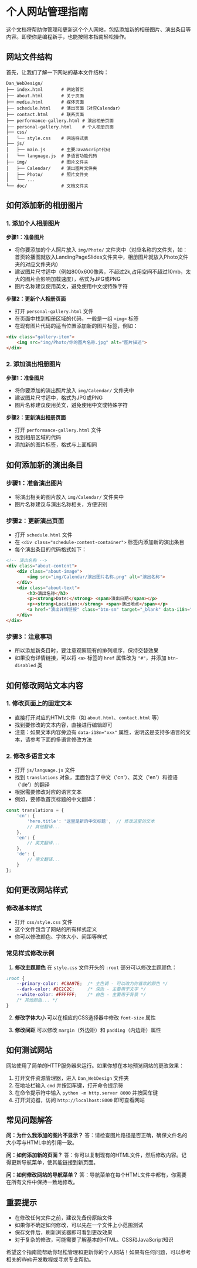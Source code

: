 # 个人网站管理指南

这个文档将帮助你管理和更新这个个人网站，包括添加新的相册图片、演出条目等内容。即使你是编程新手，也能按照本指南轻松操作。

## 网站文件结构

首先，让我们了解一下网站的基本文件结构：

```
Dan_WebDesign/
├── index.html       # 网站首页
├── about.html       # 关于页面
├── media.html       # 媒体页面
├── schedule.html    # 演出页面（对应Calendar）
├── contact.html     # 联系页面
├── performance-gallery.html # 演出相册页面
├── personal-gallery.html    # 个人相册页面
├── css/
│   └── style.css    # 网站样式表
├── js/
│   ├── main.js      # 主要JavaScript代码
│   └── language.js  # 多语言功能代码
├── img/             # 图片文件夹
│   ├── Calendar/    # 演出图片文件夹
│   ├── Photo/       # 照片文件夹
│   └── ...
└── doc/             # 文档文件夹
```

## 如何添加新的相册图片

### 1. 添加个人相册图片

**步骤1：准备图片**
- 将你要添加的个人照片放入 `img/Photo/` 文件夹中（对应名称的文件夹，如：首页轮播图就放入LandingPageSlides文件夹中，相册图片就放入Photo文件夹的对应文件夹内）
- 建议图片尺寸适中（例如800x600像素，不超过2k,占用空间不超过10mb，太大的图片会影响加载速度），格式为JPG或PNG
- 图片名称建议使用英文，避免使用中文或特殊字符

**步骤2：更新个人相册页面**
- 打开 `personal-gallery.html` 文件
- 在页面中找到相册区域的代码，一般是一组 `<img>` 标签
- 在现有图片代码的适当位置添加新的图片标签，例如：

```html
<div class="gallery-item">
    <img src="img/Photo/你的图片名称.jpg" alt="图片描述">
</div>
```

### 2. 添加演出**相册**图片

**步骤1：准备图片**
- 将你要添加的演出照片放入 `img/Calendar/` 文件夹中
- 建议图片尺寸适中，格式为JPG或PNG
- 图片名称建议使用英文，避免使用中文或特殊字符

**步骤2：更新演出相册页面**
- 打开 `performance-gallery.html` 文件
- 找到相册区域的代码
- 添加新的图片标签，格式与上面相同

## 如何添加新的演出条目

### 步骤1：准备演出图片
- 将演出相关的图片放入 `img/Calendar/` 文件夹中
- 图片名称建议与演出名称相关，方便识别

### 步骤2：更新演出页面
- 打开 `schedule.html` 文件
- 在 `<div class="schedule-content-container">` 标签内添加新的演出条目
- 每个演出条目的代码格式如下：

```html
<!-- 演出名称 -->
<div class="about-content">
    <div class="about-image">
        <img src="img/Calendar/演出图片名称.png" alt="演出名称">
    </div>
    <div class="about-text">
        <h3>演出名称</h3>
        <p><strong>Date:</strong> <span>演出日期</span></p>
        <p><strong>Location:</strong> <span>演出地点</span></p>
        <a href="演出详情链接" class="btn-sm" target="_blank" data-i18n="schedule.detailsButton" style="font-style: normal;">Event Details</a>
    </div>
</div>
```

### 步骤3：注意事项
- 所以添加新条目时，要注意观察现有的排列顺序，保持交替效果
- 如果没有详情链接，可以将 `<a>` 标签的 `href` 属性改为 `"#"`，并添加 `btn-disabled` 类

## 如何修改网站文本内容

### 1. 修改页面上的固定文本
- 直接打开对应的HTML文件（如 `about.html`、`contact.html` 等）
- 找到要修改的文本内容，直接进行编辑即可
- 注意：如果文本内容旁边有 `data-i18n="xxx"` 属性，说明这是支持多语言的文本，请参考下面的多语言修改方法

### 2. 修改多语言文本
- 打开 `js/language.js` 文件
- 找到 `translations` 对象，里面包含了中文（'cn'）、英文（'en'）和德语（'de'）的翻译
- 根据需要修改对应的语言文本
- 例如，要修改首页标题的中文翻译：

```javascript
const translations = {
    'cn': {
        'hero.title': '这里是新的中文标题',  // 修改这里的文本
        // 其他翻译...
    },
    'en': {
        // 英文翻译...
    },
    'de': {
        // 德文翻译...
    }
};
```

## 如何更改网站样式

### 修改基本样式
- 打开 `css/style.css` 文件
- 这个文件包含了网站的所有样式定义
- 你可以修改颜色、字体大小、间距等样式

### 常见样式修改示例

1. **修改主题颜色**
在 `style.css` 文件开头的 `:root` 部分可以修改主题颜色：

```css
:root {
    --primary-color: #C8A97E;  /* 主色调 - 可以改为你喜欢的颜色 */
    --dark-color: #2C2C2C;     /* 深色 - 主要用于文字 */
    --white-color: #FFFFFF;    /* 白色 - 主要用于背景 */
    /* 其他颜色... */
}
```

2. **修改字体大小**
可以在相应的CSS选择器中修改 `font-size` 属性

3. **修改间距**
可以修改 `margin`（外边距）和 `padding`（内边距）属性

## 如何测试网站

网站使用了简单的HTTP服务器来运行。如果你想在本地预览网站的更改效果：

1. 打开文件资源管理器，进入 `Dan_WebDesign` 文件夹
2. 在地址栏输入 `cmd` 并按回车键，打开命令提示符
3. 在命令提示符中输入 `python -m http.server 8000` 并按回车键
4. 打开浏览器，访问 `http://localhost:8000` 即可查看网站

## 常见问题解答

**问：为什么我添加的图片不显示？**
答：请检查图片路径是否正确，确保文件名的大小写与HTML中的引用一致。

**问：如何添加新的页面？**
答：你可以复制现有的HTML文件，然后修改内容。记得更新导航菜单，使其能链接到新页面。

**问：如何修改网站的导航菜单？**
答：导航菜单在每个HTML文件中都有，你需要在所有文件中保持一致地修改。

## 重要提示

- 在修改任何文件之前，建议先备份原始文件
- 如果你不确定如何修改，可以先在一个文件上小范围测试
- 保存文件后，刷新浏览器即可看到更改效果
- 对于复杂的修改，可能需要了解基本的HTML、CSS和JavaScript知识

希望这个指南能帮助你轻松管理和更新你的个人网站！如果有任何问题，可以参考相关的Web开发教程或寻求专业帮助。